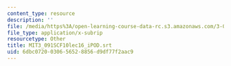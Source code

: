 ```yaml
---
content_type: resource
description: ''
file: /media/https%3A/open-learning-course-data-rc.s3.amazonaws.com/3-091sc-introduction-to-solid-state-chemistry-fall-2010/6dbc0720030656528856d9df77f2aac9_MIT3_091SCF10lec16_iPOD.vtt
file_type: application/x-subrip
resourcetype: Other
title: MIT3_091SCF10lec16_iPOD.srt
uid: 6dbc0720-0306-5652-8856-d9df77f2aac9
---
```


